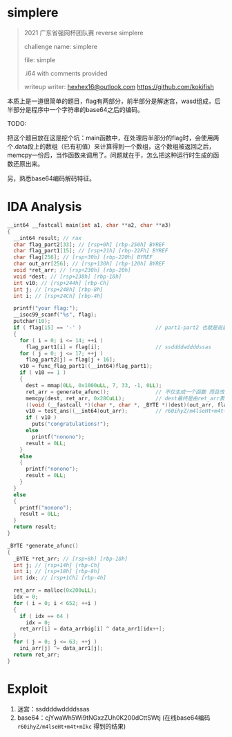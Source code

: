 # simplere

> 2021 广东省强网杯团队赛 reverse simplere
>
> challenge name: simplere
>
> file: simple
>
> .i64 with comments provided
>
> writeup writer: hexhex16@outlook.com    https://github.com/kokifish 

本质上是一道很简单的题目，flag有两部分，前半部分是解迷宫，wasd组成，后半部分是程序中一个字符串的base64之后的编码。

TODO: 

把这个题目放在这是挖个坑：main函数中，在处理后半部分的flag时，会使用两个.data段上的数组（已有初值）来计算得到一个数组，这个数组被返回之后，memcpy一份后，当作函数来调用了。问题就在于，怎么把这种运行时生成的函数还原出来。

另，熟悉base64编码解码特征。

# IDA Analysis

```cpp
__int64 __fastcall main(int a1, char **a2, char **a3)
{
  __int64 result; // rax
  char flag_part2[33]; // [rsp+0h] [rbp-250h] BYREF
  char flag_part1[15]; // [rsp+21h] [rbp-22Fh] BYREF
  char flag[256]; // [rsp+30h] [rbp-220h] BYREF
  char out_arr[256]; // [rsp+130h] [rbp-120h] BYREF
  void *ret_arr; // [rsp+230h] [rbp-20h]
  void *dest; // [rsp+238h] [rbp-18h]
  int v10; // [rsp+244h] [rbp-Ch]
  int j; // [rsp+248h] [rbp-8h]
  int i; // [rsp+24Ch] [rbp-4h]

  printf("your flag:");
  __isoc99_scanf("%s", flag);
  putchar(10);
  if ( flag[15] == '-' )                        // part1-part2 也就是说最终格式： flag{part1-part2}
  {
    for ( i = 0; i <= 14; ++i )
      flag_part1[i] = flag[i];                  // ssddddwddddssas
    for ( j = 0; j <= 17; ++j )
      flag_part2[j] = flag[j + 16];
    v10 = func_flag_part1((__int64)flag_part1);
    if ( v10 == 1 )
    {
      dest = mmap(0LL, 0x1000uLL, 7, 33, -1, 0LL);
      ret_arr = generate_afunc();               // 不仅生成一个函数 而且改变了ini_arr
      memcpy(dest, ret_arr, 0x28CuLL);          // dest最终是由ret_arr表示的一个函数(maybe)
      ((void (__fastcall *)(char *, char *, _BYTE *))dest)(out_arr, flag_part2, ini_arr);// 虽然看着很怪，但这确实是个函数调用，只是传参可能有问题，需看汇编
      v10 = test_ans((__int64)out_arr);         // r60ihyZ/m4lseHt+m4t+mIkc 传入的字符串要与这个相等
      if ( v10 )
        puts("congratulations!");
      else
        printf("nonono");
      result = 0LL;
    }
    else
    {
      printf("nonono");
      result = 0LL;
    }
  }
  else
  {
    printf("nonono");
    result = 0LL;
  }
  return result;
}
```

```cpp
_BYTE *generate_afunc()
{
  _BYTE *ret_arr; // [rsp+8h] [rbp-18h]
  int j; // [rsp+14h] [rbp-Ch]
  int i; // [rsp+18h] [rbp-8h]
  int idx; // [rsp+1Ch] [rbp-4h]

  ret_arr = malloc(0x200uLL);
  idx = 0;
  for ( i = 0; i < 652; ++i )
  {
    if ( idx == 64 )
      idx = 0;
    ret_arr[i] = data_arrbig[i] ^ data_arr1[idx++];
  }
  for ( j = 0; j <= 63; ++j )
    ini_arr[j] ^= data_arr1[j];
  return ret_arr;
}
```



# Exploit

1. 迷宫：ssddddwddddssas
2. base64：cjYwaWh5Wi9tNGxzZUh0K200dCttSWtj   (在线base64编码 `r60ihyZ/m4lseHt+m4t+mIkc` 得到的结果)